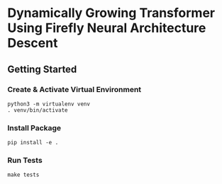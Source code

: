 # Dynamically Growing Transformer Using Firefly Neural Architecture Descent


## Getting Started

### Create & Activate Virtual Environment

```
python3 -m virtualenv venv
. venv/bin/activate
```

### Install Package

`pip install -e .`

### Run Tests

`make tests`
